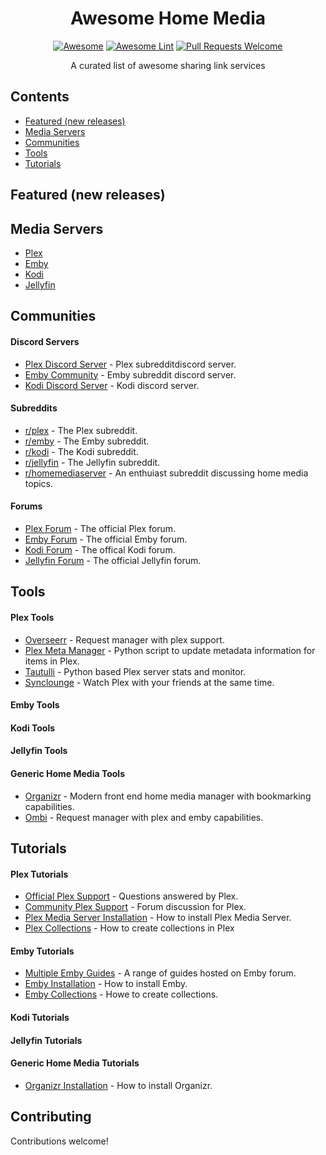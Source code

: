 <div align="center">

<!-- title -->
# Awesome Home Media
<!--lint ignore no-dead-urls-->
[![Awesome](https://awesome.re/badge.svg)](https://awesome.re) 
[![Awesome Lint](https://github.com/KieranRobson/awesome-home-media/actions/workflows/Awesome%20Lint.yaml/badge.svg)](https://github.com/KieranRobson/awesome-home-media/actions/workflows/Awesome%20Lint.yaml)
[![Pull Requests Welcome](https://img.shields.io/badge/PRs-welcome-brightgreen.svg?style=flat-square)](https://github.com/KieranRobson/awesome-home-media/pulls)

<!-- subtitle -->

  
<!-- description -->
<p> A curated list of awesome sharing link services </p>
</div>

<!-- toc -->
## Contents
* [Featured (new releases)](#featured-new-releases)
* [Media Servers](#media-servers)
* [Communities](#communities)
* [Tools](#tools)
* [Tutorials](#tutorials)


<!-- START content -->
## Featured (new releases)

## Media Servers
* [Plex](https://Plex.tv)
* [Emby](https://emby.media/)
* [Kodi](https://kodi.tv/)
* [Jellyfin](https://jellyfin.org/)


## Communities
#### Discord Servers
* [Plex Discord Server](https://discord.gg/Rm8TPZSqxZ) - Plex subredditdiscord server.
* [Emby Community](http://discord.gg/A4Qf7z6) - Emby subreddit discord server.
* [Kodi Discord Server](https://discord.gg/9spGkWg) - Kodi discord server.

#### Subreddits
* [r/plex](https://www.reddit.com/r/PleX/) - The Plex subreddit.
* [r/emby](https://www.reddit.com/r/emby/) - The Emby subreddit.
* [r/kodi](https://www.reddit.com/r/kodi/) -  The Kodi subreddit.
* [r/jellyfin](https://www.reddit.com/r/jellyfin/) - The Jellyfin subreddit.
* [r/homemediaserver](https://www.reddit.com/r/homemediaserver/) - An enthuiast subreddit discussing home media topics.

#### Forums
* [Plex Forum](https://forums.plex.tv/) - The official Plex forum.
* [Emby Forum](https://emby.media/community/index.php) - The official Emby forum.
* [Kodi Forum](https://forum.kodi.tv/) - The offical Kodi forum.
* [Jellyfin Forum](https://forum.jellyfin.org/) - The official Jellyfin forum.

## Tools
#### Plex Tools
* [Overseerr](https://overseerr.dev/) - Request manager with plex support.
* [Plex Meta Manager](https://github.com/meisnate12/Plex-Meta-Manager) - Python script to update metadata information for items in Plex.
* [Tautulli](https://tautulli.com/) - Python based Plex server stats and monitor.
* [Synclounge](https://synclounge.tv/) - Watch Plex with your friends at the same time.

#### Emby Tools
#### Kodi Tools
#### Jellyfin Tools
#### Generic Home Media Tools
* [Organizr](https://organizr.app/) - Modern front end home media manager with bookmarking capabilities.
* [Ombi](https://ombi.io/) - Request manager with plex and emby capabilities.

## Tutorials
#### Plex Tutorials
* [Official Plex Support](https://support.plex.tv/articles/) - Questions answered by Plex.
* [Community Plex Support](https://forums.plex.tv/) - Forum discussion for Plex.
* [Plex Media Server Installation](https://support.plex.tv/articles/200264746-quick-start-step-by-step-guides/) - How to install Plex Media Server.
* [Plex Collections](https://support.plex.tv/articles/201273953-collections/) - How to create collections in Plex

#### Emby Tutorials
* [Multiple Emby Guides](https://emby.media/community/index.php?/forum/24-tutorials-and-guides/) - A range of guides hosted on Emby forum.
* [Emby Installation](https://support.emby.media/support/solutions/articles/44001159243-installation) - How to install Emby.
* [Emby Collections](https://support.emby.media/support/solutions/articles/44001159487-collections#:~:text=To%20create%20a%20collection%2C%20start%20with%20a%20Movie%2C,an%20existing%20collection%2C%20or%20create%20a%20new%20one.) - Howe to create collections.

#### Kodi Tutorials
#### Jellyfin Tutorials
#### Generic Home Media Tutorials
* [Organizr Installation](https://docs.organizr.app/installation/installing-organizr) - How to install Organizr.



<!-- END CONTENT -->

## Contributing
Contributions welcome!
